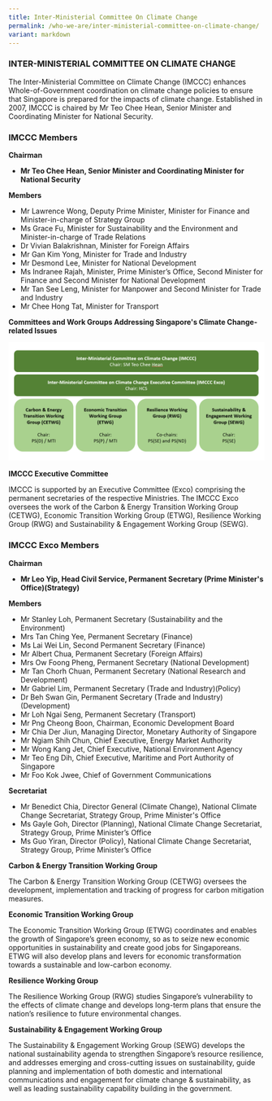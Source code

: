```yaml
---
title: Inter-Ministerial Committee On Climate Change
permalink: /who-we-are/inter-ministerial-committee-on-climate-change/
variant: markdown
---
```

### INTER-MINISTERIAL COMMITTEE ON CLIMATE CHANGE

The Inter-Ministerial Committee on Climate Change (IMCCC) enhances Whole-of-Government coordination on climate change policies to ensure that Singapore is prepared for the impacts of climate change. Established in 2007, IMCCC is chaired by Mr Teo Chee Hean, Senior Minister and Coordinating Minister for National Security.

### IMCCC Members

**Chairman**

* **Mr Teo Chee Hean, Senior Minister and Coordinating Minister for National Security**

**Members**

* Mr Lawrence Wong, Deputy Prime Minister, Minister for Finance and Minister-in-charge of Strategy Group
* Ms Grace Fu, Minister for Sustainability and the Environment and Minister-in-charge of Trade Relations
* Dr Vivian Balakrishnan, Minister for Foreign Affairs  
* Mr Gan Kim Yong, Minister for Trade and Industry 
* Mr Desmond Lee, Minister for National Development
* Ms Indranee Rajah, Minister, Prime Minister’s Office, Second Minister for Finance and Second Minister for National Development
* Mr Tan See Leng, Minister for Manpower and Second Minister for Trade and Industry
* Mr Chee Hong Tat, Minister for Transport

**Committees and Work Groups Addressing Singapore's Climate Change-related Issues**

![](/images/inter_ministerial_committee_on_climate_change.png)

**IMCCC Executive Committee**

IMCCC is supported by an Executive Committee (Exco) comprising the permanent secretaries of the respective Ministries. The IMCCC Exco oversees the work of the Carbon & Energy Transition Working Group (CETWG), Economic Transition Working Group (ETWG), Resilience Working Group (RWG) and Sustainability & Engagement Working Group (SEWG).

### IMCCC Exco Members

**Chairman**

* **Mr Leo Yip, Head Civil Service, Permanent Secretary (Prime Minister's Office)(Strategy)**

**Members**

* Mr Stanley Loh, Permanent Secretary (Sustainability and the Environment)  
* Mrs Tan Ching Yee, Permanent Secretary (Finance)  
* Ms Lai Wei Lin, Second Permanent Secretary (Finance)
* Mr Albert Chua, Permanent Secretary (Foreign Affairs)  
* Mrs Ow Foong Pheng, Permanent Secretary (National Development)  
* Mr Tan Chorh Chuan, Permanent Secretary (National Research and Development)  
* Mr Gabriel Lim, Permanent Secretary (Trade and Industry)(Policy) 
* Dr Beh Swan Gin, Permanent Secretary (Trade and Industry)(Development) 
* Mr Loh Ngai Seng, Permanent Secretary (Transport)  
* Mr Png Cheong Boon, Chairman, Economic Development Board
* Mr Chia Der Jiun, Managing Director, Monetary Authority of Singapore 
* Mr Ngiam Shih Chun, Chief Executive, Energy Market Authority 
* Mr Wong Kang Jet, Chief Executive, National Environment Agency 
* Mr Teo Eng Dih, Chief Executive, Maritime and Port Authority of Singapore 
* Mr Foo Kok Jwee, Chief of Government Communications  

**Secretariat**

* Mr Benedict Chia, Director General (Climate Change), National Climate Change Secretariat, Strategy Group, Prime Minister's Office
* Ms Gayle Goh, Director (Planning), National Climate Change Secretariat, Strategy Group, Prime Minister’s Office
* Ms Guo Yiran, Director (Policy), National Climate Change Secretariat, Strategy Group, Prime Minister’s Office

**Carbon & Energy Transition Working Group**

The Carbon & Energy Transition Working Group (CETWG) oversees the development, implementation and tracking of progress for carbon mitigation measures. 

**Economic Transition Working Group**

The Economic Transition Working Group (ETWG) coordinates and enables the growth of Singapore’s green economy, so as to seize new economic opportunities in sustainability and create good jobs for Singaporeans. ETWG will also develop plans and levers for economic transformation towards a sustainable and low-carbon economy.

**Resilience Working Group**

The Resilience Working Group (RWG) studies Singapore’s vulnerability to the effects of climate change and develops long-term plans that ensure the nation’s resilience to future environmental changes.

**Sustainability & Engagement Working Group**

The Sustainability & Engagement Working Group (SEWG) develops the national sustainability agenda to strengthen Singapore’s resource resilience, and addresses emerging and cross-cutting issues on sustainability, guide planning and implementation of both domestic and international communications and engagement for climate change & sustainability, as well as leading sustainability capability building in the government.